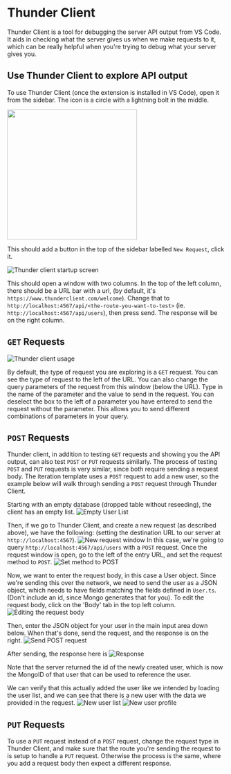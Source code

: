 # Thunder Client

Thunder Client is a tool for debugging the server API output from VS Code.
It aids in checking what the server gives us when we make requests to it, which can be
really helpful when you're trying to debug what your server gives you.

## Use Thunder Client to explore API output

To use Thunder Client (once the extension is installed in VS Code), open it from the sidebar.
The icon is a circle with a lightning bolt in the middle.

<img src = "https://user-images.githubusercontent.com/32685970/214179360-2ab176da-dc4f-43f8-8519-4ade1660ef89.png" height = 300 />

This should add a button in the top of the sidebar labelled `New Request`, click it.

![Thunder client startup screen](https://user-images.githubusercontent.com/32685970/214179462-d89c738c-7ab3-4ede-99a8-a3c240169884.png)

This should open a window with two columns. In the top of the left column,
there should be a URL bar with a url, (by default, it's `https://www.thunderclient.com/welcome`). 
Change that to `http://localhost:4567/api/<the-route-you-want-to-test>` (ie. `http://localhost:4567/api/users`), then press send. The response will be on the right column. 

## `GET` Requests
![Thunder client usage](https://user-images.githubusercontent.com/32685970/214179602-528f347b-b825-4446-9c91-d6671d8ad0bb.png)

By default, the type of request you are exploring is a `GET` request. You can see the type of request to the left of the URL. You can also change the query parameters of the request from this window (below the URL). Type in the name of the parameter and the value to send in the request. You can deselect the box to the left of a parameter you have entered to send the request without the parameter. This allows you to send different combinations of parameters in your query.


## `POST` Requests

Thunder client, in addition to testing `GET` requests and showing you the API output, can also test `POST` or `PUT` requests similarly. The process of testing `POST` and `PUT` requests is very similar, since both require sending a request body. The iteration template uses a `POST` request to add a new user, so the example below will walk through sending a `POST` request through Thunder Client.

Starting with an empty database (dropped table without reseeding), the client has an empty list.
![Empty User List](https://user-images.githubusercontent.com/32685970/218516124-da1252d3-f38f-4600-8af4-2853f6cc2bfb.png)

Then, if we go to Thunder Client, and create a new request (as described above), we have the following: (setting the destination URL to our server at `http://localhost:4567`).
![New request window](https://user-images.githubusercontent.com/32685970/218516615-75bb0dd4-d1d5-4f76-93da-69040c190709.png)
In this case, we're going to query `http://localhost:4567/api/users` with a `POST` request.
Once the request window is open, go to the left of the entry URL, and set the request method to `POST`.
![Set method to POST](https://user-images.githubusercontent.com/32685970/218516970-32057de1-1da5-4915-bf7e-bd41cfbe9e02.png)

Now, we want to enter the request body, in this case a User object. Since we're sending this over the network, we need to send the user as a JSON object, which needs to have fields matching the fields defined in `User.ts`. (Don't include an id, since Mongo generates that for you). To edit the request body, click on the 'Body' tab in the top left column. 
![Editing the request body](https://user-images.githubusercontent.com/32685970/218517277-16c923b0-c620-45f9-83b1-653267e71aa1.png)

Then, enter the JSON object for your user in the main input area down below. When that's done, send the request, and the response is on the right.
![Send POST request](https://user-images.githubusercontent.com/32685970/218517801-63aa6065-0b73-4411-bfa8-20d4075aa3ce.png)

After sending, the response here is
![Response](https://user-images.githubusercontent.com/32685970/218518046-0b0a20d5-c70b-4c38-8d96-9405c0177c22.png)

Note that the server returned the id of the newly created user, which is now the MongoID of that user that can be used to reference the user.

We can verify that this actually added the user like we intended by loading the user list, and we can see that there is a new user with the data we provided in the request.
![New user list](https://user-images.githubusercontent.com/32685970/218518453-31014033-ab4c-4884-9336-c26ce0713883.png)
![New user profile](https://user-images.githubusercontent.com/32685970/218518573-ce0242ff-d82a-4007-a085-33cf798a5937.png)

## `PUT` Requests
To use a `PUT` request instead of a `POST` request, change the request type in Thunder Client, and make sure that the route you're sending the request to is setup to handle a `PUT` request. Otherwise the process is the same, where you add a request body then expect a different response.
